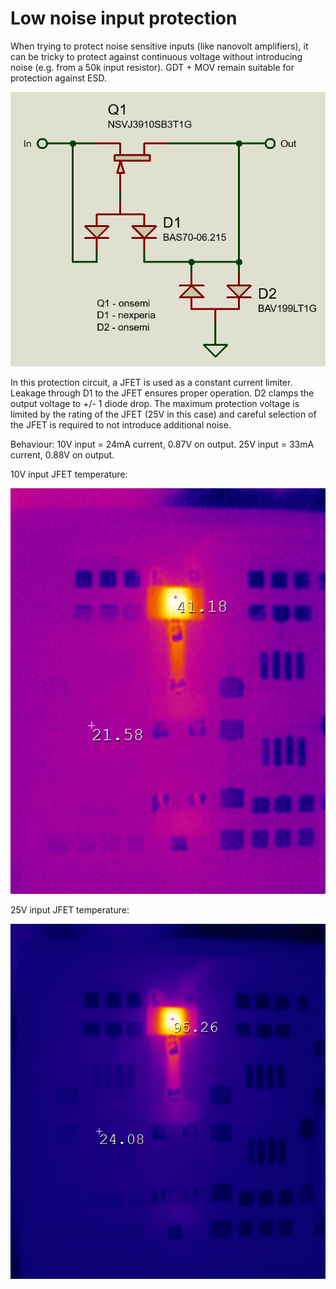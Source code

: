 # Low noise input protection

When trying to protect noise sensitive inputs (like nanovolt amplifiers), it can be tricky to protect against continuous voltage without introducing noise (e.g. from a 50k input resistor). GDT + MOV remain suitable for protection against ESD.

![Schematic](images/Schematic.png)

In this protection circuit, a JFET is used as a constant current limiter. Leakage through D1 to the JFET ensures proper operation. D2 clamps the output voltage to +/- 1 diode drop. The maximum protection voltage is limited by the rating of the JFET (25V in this case) and careful selection of the JFET is required to not introduce additional noise.

Behaviour:
10V input = 24mA current, 0.87V on output.
25V input = 33mA current, 0.88V on output.

10V input JFET temperature:

![10V](images/10V-input.png)

25V input JFET temperature:

![25V](images/25V-input.png)
